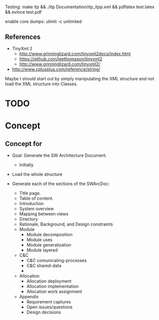 # 

Testing:
  make itp && ./itp Documentation/itp_itpp.xml && pdflatex test.latex && evince test.pdf

  enable core dumps: ulimit -c unlimited
  


## References
* TinyXml 2
  * http://www.grinninglizard.com/tinyxml2docs/index.html
  * https://github.com/leethomason/tinyxml2
  * http://www.grinninglizard.com/tinyxml2/
* http://www.cplusplus.com/reference/string/



Maybe I should start out by simply manipulating the XML structure and not load the XML structure into Classes.

# TODO

# Concept

## Concept for
* Goal: Generate the SW Architecture Document.
  * Initially  
  
* Load the whole structure
* Generate each of the sections of the SWArcDoc:
   * Title page.
   * Table of content.
   * Introduction
   * System overview
   * Mapping between views
   * Directory
   * Rationale, Background, and Design constraints
   * Module
     * Module decomposition
     * Module uses
     * Module generalization
     * Module layered
   * C&C
     * C&C comunicating-processes
     * C&C shared-data
     * 
   * Allocation
     * Allocation deployment
     * Allocation implementation
     * Allocation work assignment
   * Appendix
     * Requirement captures
     * Open issues/questions
     * Design decisions

